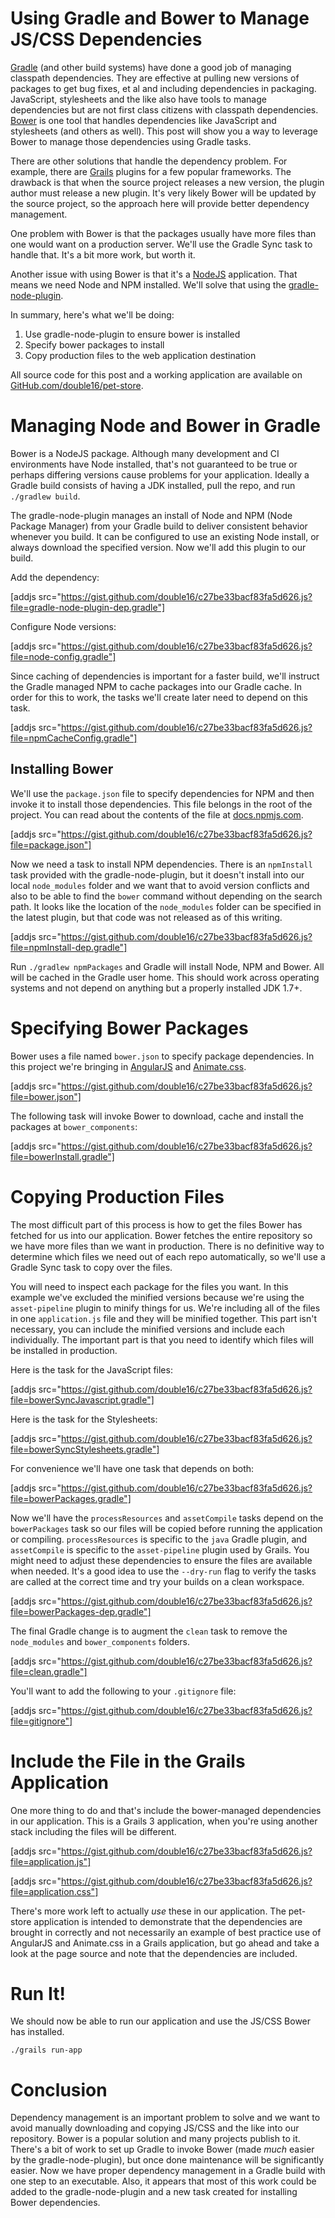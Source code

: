 Using Gradle and Bower to Manage JS/CSS Dependencies
====================================================

[Gradle](http://gradle.org) (and other build systems) have done a good job of managing classpath dependencies. They are effective at pulling
new versions of packages to get bug fixes, et al and including dependencies in packaging. JavaScript, stylesheets and the like also have tools
to manage dependencies but are not first class citizens with classpath dependencies. [Bower](http://bower.io) is one tool that handles
dependencies like JavaScript and stylesheets (and others as well). This post will show you a way to leverage Bower to
manage those dependencies using Gradle tasks.

There are other solutions that handle the dependency problem. For example, there are [Grails](http://grails.org) plugins for a few popular
frameworks. The drawback is that when the source project releases a new version, the plugin author must release a new
plugin. It's very likely Bower will be updated by the source project, so the approach here will provide better dependency
management.

One problem with Bower is that the packages usually have more files than one would want on a production server. We'll
use the Gradle Sync task to handle that. It's a bit more work, but worth it.

Another issue with using Bower is that it's a [NodeJS](https://nodejs.org) application. That means we need Node and NPM installed. We'll solve
that using the [gradle-node-plugin](https://github.com/srs/gradle-node-plugin).

In summary, here's what we'll be doing:

1. Use gradle-node-plugin to ensure bower is installed
2. Specify bower packages to install
3. Copy production files to the web application destination

All source code for this post and a working application are available on [GitHub.com/double16/pet-store](https://github.com/double16/pet-store).

# Managing Node and Bower in Gradle
Bower is a NodeJS package. Although many development and CI environments have Node installed, that's not guaranteed to
be true or perhaps differing versions cause problems for your application. Ideally a Gradle build consists of having a
JDK installed, pull the repo, and run `./gradlew build`.

The gradle-node-plugin manages an install of Node and NPM (Node Package Manager) from your Gradle build to deliver
consistent behavior whenever you build. It can be configured to use an existing Node install, or always download the
specified version. Now we'll add this plugin to our build.

Add the dependency:

[addjs src="https://gist.github.com/double16/c27be33bacf83fa5d626.js?file=gradle-node-plugin-dep.gradle"]

Configure Node versions:

[addjs src="https://gist.github.com/double16/c27be33bacf83fa5d626.js?file=node-config.gradle"]

Since caching of dependencies is important for a faster build, we'll instruct the Gradle managed NPM to cache packages
into our Gradle cache. In order for this to work, the tasks we'll create later need to depend on this task.

[addjs src="https://gist.github.com/double16/c27be33bacf83fa5d626.js?file=npmCacheConfig.gradle"]

## Installing Bower
We'll use the `package.json` file to specify dependencies for NPM and then invoke it to install those dependencies. This file
belongs in the root of the project. You can read about the contents of the file at [docs.npmjs.com](https://docs.npmjs.com/files/package.json).

[addjs src="https://gist.github.com/double16/c27be33bacf83fa5d626.js?file=package.json"]

Now we need a task to install NPM dependencies. There is an `npmInstall` task provided with the gradle-node-plugin, but
it doesn't install into our local `node_modules` folder and we want that to avoid version conflicts and also to be able
to find the `bower` command without depending on the search path. It looks like the location of the `node_modules` folder
can be specified in the latest plugin, but that code was not released as of this writing.

[addjs src="https://gist.github.com/double16/c27be33bacf83fa5d626.js?file=npmInstall-dep.gradle"]

Run `./gradlew npmPackages` and Gradle will install Node, NPM and Bower. All will be cached in the Gradle user home. This
should work across operating systems and not depend on anything but a properly installed JDK 1.7+.

# Specifying Bower Packages
Bower uses a file named `bower.json` to specify package dependencies. In this project we're bringing in [AngularJS](https://angularjs.org)
and [Animate.css](http://daneden.github.io/animate.css/).

[addjs src="https://gist.github.com/double16/c27be33bacf83fa5d626.js?file=bower.json"]

The following task will invoke Bower to download, cache and install the packages at `bower_components`:

[addjs src="https://gist.github.com/double16/c27be33bacf83fa5d626.js?file=bowerInstall.gradle"]

# Copying Production Files
The most difficult part of this process is how to get the files Bower has fetched for us into our application. Bower
fetches the entire repository so we have more files than we want in production. There is no definitive way to determine
which files we need out of each repo automatically, so we'll use a Gradle Sync task to copy over the files.

You will need to inspect each package for the files you want. In this example we've excluded the minified versions because
we're using the `asset-pipeline` plugin to minify things for us. We're including all of the files in one `application.js`
file and they will be minified together. This part isn't necessary, you can include the minified versions and include each
individually. The important part is that you need to identify which files will be installed in production.

Here is the task for the JavaScript files:

[addjs src="https://gist.github.com/double16/c27be33bacf83fa5d626.js?file=bowerSyncJavascript.gradle"]

Here is the task for the Stylesheets:

[addjs src="https://gist.github.com/double16/c27be33bacf83fa5d626.js?file=bowerSyncStylesheets.gradle"]

For convenience we'll have one task that depends on both:

[addjs src="https://gist.github.com/double16/c27be33bacf83fa5d626.js?file=bowerPackages.gradle"]

Now we'll have the `processResources` and `assetCompile` tasks depend on the `bowerPackages` task so our files will be
copied before running the application or compiling. `processResources` is specific to the `java` Gradle plugin, and
`assetCompile` is specific to the `asset-pipeline` plugin used by Grails. You might need to
adjust these dependencies to ensure the files are available when needed. It's a good idea to use the `--dry-run` flag to
verify the tasks are called at the correct time and try your builds on a clean workspace.

[addjs src="https://gist.github.com/double16/c27be33bacf83fa5d626.js?file=bowerPackages-dep.gradle"]

The final Gradle change is to augment the `clean` task to remove the `node_modules` and `bower_components` folders.

[addjs src="https://gist.github.com/double16/c27be33bacf83fa5d626.js?file=clean.gradle"]

You'll want to add the following to your `.gitignore` file:

[addjs src="https://gist.github.com/double16/c27be33bacf83fa5d626.js?file=gitignore"]

# Include the File in the Grails Application
One more thing to do and that's include the bower-managed dependencies in our application. This is a Grails 3 application,
when you're using another stack including the files will be different.

[addjs src="https://gist.github.com/double16/c27be33bacf83fa5d626.js?file=application.js"]

[addjs src="https://gist.github.com/double16/c27be33bacf83fa5d626.js?file=application.css"]

There's more work left to actually _use_ these in our application. The pet-store application is intended to demonstrate
that the dependencies are brought in correctly and not necessarily an example of best practice use of AngularJS and Animate.css
in a Grails application, but go ahead and take a look at the page source and note that the dependencies are included.

# Run It!
We should now be able to run our application and use the JS/CSS Bower has installed.

```shell
./grails run-app
```

# Conclusion
Dependency management is an important problem to solve and we want to avoid manually downloading and copying JS/CSS and
the like into our repository. Bower is a popular solution and many projects publish to it. There's a bit of work to set up
Gradle to invoke Bower (made *much* easier by the gradle-node-plugin), but once done maintenance will be significantly
easier. Now we have proper dependency management in a Gradle build with one step to an executable. Also, it appears that
most of this work could be added to the gradle-node-plugin and a new task created for installing Bower dependencies.
